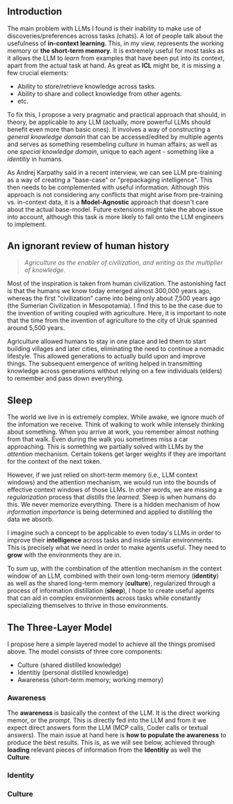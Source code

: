 #

## Introduction

The main problem with LLMs I found is their inability to make use of discoveries/preferences across tasks (chats). A lot of people talk about the usefulness of **in-context learning**. This, in my view, represents the working memory or **the short-term memory**. It is extremely useful for most tasks as it allows the LLM to *learn* from examples that have been put into its context, apart from the actual task at hand. As great as **ICL** might be, it is missing a few crucial elements:

- Ability to store/retrieve knowledge across tasks.
- Ability to share and collect knowledge from other agents.
- etc.

To fix this, I propose a very pragmatic and practical approach that should, in theory, be applicable to any LLM (actually, more powerful LLMs should benefit even more than basic ones). It involves a way of constructing a *general knowledge domain* that can be accessed/edited by multiple agents and serves as something resembeling *culture* in human affairs; as well as one *special knowledge domain*, unique to each agent - something like a *identitiy* in humans.

As Andrej Karpathy said in a recent interview, we can see LLM pre-training as a way of creating a "base-case" or "prepackaging intelligence". This then needs to be complemented with useful information. Although this approach is not considering any conflicts that might arise from pre-training vs. in-context data, it is a **Model-Agnostic** approach that doesn't care about the actual base-model. Future extensions might take the above issue into account, although this task is more likely to fall onto the LLM engineers to implement.

## An ignorant review of human history

>*Agriculture as the enabler of civilization, and writing as the multiplier of knowledge.*

Most of the inspiration is taken from human civilization. The astonishing fact is that the humans we know today emerged almost 300,000 years ago, whereas the first "civilization" came into being only about 7,500 years ago (the Sumerian Civilization in Mesopotamia). I find this to be the case due to the invention of writing coupled with agriculture. Here, it is important to note that the time from the invention of agriculture to the city of Uruk spanned around 5,500 years.

Agriculture allowed humans to stay in one place and led them to start building villages and later cities, eliminating the need to continue a nomadic lifestyle. This allowed generations to actually build upon and improve things. The subsequent emergence of writing helped in transmitting knowledge across generations without relying on a few individuals (elders) to remember and pass down everything.

## Sleep

The world we live in is extremely complex. While awake, we ignore much of the infomation we receive. Think of walking to work while intensely thinking about something. When you arrive at work, you remember almost nothing from that walk. Even during the walk you sometimes miss a car approaching. This is something we partially solved with LLMs by the *attention* mechanism. Certain tokens get larger weights if they are important for the context of the next token.

However, if we just relied on short-term memory (i.e., LLM context windows) and the attention mechanism, we would run into the bounds of effective context windows of those LLMs. In other words, we are missing a *regularization* process that *distills* the *learned*. Sleep is when humans do this. We never memorize everything. There is a hidden mechanism of how *information importance* is being determined and applied to distilling the data we absorb. 

I imagine such a concept to be applicable to even today's LLMs in order to improve their **intelligence** across tasks and inside similar environments. This is precisely what we need in order to make agents useful. They need to **grow** with the environments they are in. 

To sum up, with the combination of the attention mechanism in the context window of an LLM, combined with their own long-term memory (**identity**) as well as the shared long-term memory (**culture**), regularized through a process of information distillation (**sleep**), I hope to create useful agents that can aid in complex environments across tasks while constantly specializing themselves to thrive in those environments.

## The Three-Layer Model

I propose here a simple layered model to achieve all the things promised above. The model consists of three core components:

- Culture (shared distilled knowledge)
- Identitiy (personal distilled knowledge)
- Awareness (short-term memory; working memory)

### Awareness
The **awareness** is basically the context of the LLM. It is the direct working memor, or the *prompt*. This is directly fed into the LLM and from it we expect direct answers form the LLM (MCP calls, Coder calls or textual answers). The main issue at hand here is **how to populate the awareness** to produce the best results. This is, as we will see below, achieved through **loading** relevant pieces of information from the **Identitiy** as well the **Culture**. 

### Identity

### Culture

